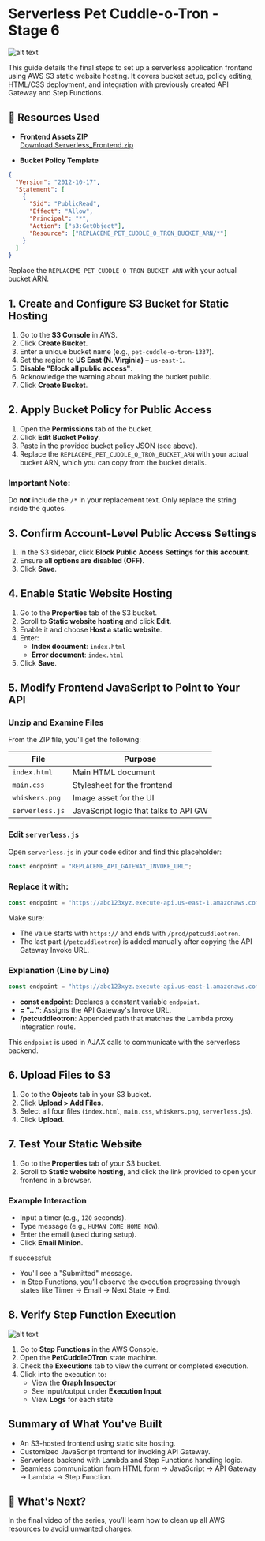 # Serverless Pet Cuddle-o-Tron - Stage 6

![alt text](image-36.png)

This guide details the final steps to set up a serverless application frontend using AWS S3 static website hosting. It covers bucket setup, policy editing, HTML/CSS deployment, and integration with previously created API Gateway and Step Functions.

## 🔧 Resources Used

- **Frontend Assets ZIP**  
  [Download Serverless_Frontend.zip](https://learn-cantrill-labs.s3.amazonaws.com/aws-serverless-pet-cuddle-o-tron/serverless_frontend.zip)

- **Bucket Policy Template**

```json
{
  "Version": "2012-10-17",
  "Statement": [
    {
      "Sid": "PublicRead",
      "Effect": "Allow",
      "Principal": "*",
      "Action": ["s3:GetObject"],
      "Resource": ["REPLACEME_PET_CUDDLE_O_TRON_BUCKET_ARN/*"]
    }
  ]
}
```

Replace the `REPLACEME_PET_CUDDLE_O_TRON_BUCKET_ARN` with your actual bucket ARN.

## 1. Create and Configure S3 Bucket for Static Hosting

1. Go to the **S3 Console** in AWS.
2. Click **Create Bucket**.
3. Enter a unique bucket name (e.g., `pet-cuddle-o-tron-1337`).
4. Set the region to **US East (N. Virginia)** – `us-east-1`.
5. **Disable "Block all public access"**.
6. Acknowledge the warning about making the bucket public.
7. Click **Create Bucket**.

## 2. Apply Bucket Policy for Public Access

1. Open the **Permissions** tab of the bucket.
2. Click **Edit Bucket Policy**.
3. Paste in the provided bucket policy JSON (see above).
4. Replace the `REPLACEME_PET_CUDDLE_O_TRON_BUCKET_ARN` with your actual bucket ARN, which you can copy from the bucket details.

### Important Note:

Do **not** include the `/*` in your replacement text. Only replace the string inside the quotes.

## 3. Confirm Account-Level Public Access Settings

1. In the S3 sidebar, click **Block Public Access Settings for this account**.
2. Ensure **all options are disabled (OFF)**.
3. Click **Save**.

## 4. Enable Static Website Hosting

1. Go to the **Properties** tab of the S3 bucket.
2. Scroll to **Static website hosting** and click **Edit**.
3. Enable it and choose **Host a static website**.
4. Enter:
   - **Index document**: `index.html`
   - **Error document**: `index.html`
5. Click **Save**.

## 5. Modify Frontend JavaScript to Point to Your API

### Unzip and Examine Files

From the ZIP file, you'll get the following:

| File            | Purpose                               |
| --------------- | ------------------------------------- |
| `index.html`    | Main HTML document                    |
| `main.css`      | Stylesheet for the frontend           |
| `whiskers.png`  | Image asset for the UI                |
| `serverless.js` | JavaScript logic that talks to API GW |

### Edit `serverless.js`

Open `serverless.js` in your code editor and find this placeholder:

```javascript
const endpoint = "REPLACEME_API_GATEWAY_INVOKE_URL";
```

### Replace it with:

```javascript
const endpoint = "https://abc123xyz.execute-api.us-east-1.amazonaws.com/prod/petcuddleotron";
```

Make sure:

- The value starts with `https://` and ends with `/prod/petcuddleotron`.
- The last part (`/petcuddleotron`) is added manually after copying the API Gateway Invoke URL.

### Explanation (Line by Line)

```javascript
const endpoint = "https://abc123xyz.execute-api.us-east-1.amazonaws.com/prod/petcuddleotron";
```

- **const endpoint**: Declares a constant variable `endpoint`.
- **= "..."**: Assigns the API Gateway's Invoke URL.
- **/petcuddleotron**: Appended path that matches the Lambda proxy integration route.

This `endpoint` is used in AJAX calls to communicate with the serverless backend.

## 6. Upload Files to S3

1. Go to the **Objects** tab in your S3 bucket.
2. Click **Upload > Add Files**.
3. Select all four files (`index.html`, `main.css`, `whiskers.png`, `serverless.js`).
4. Click **Upload**.

## 7. Test Your Static Website

1. Go to the **Properties** tab of your S3 bucket.
2. Scroll to **Static website hosting**, and click the link provided to open your frontend in a browser.

### Example Interaction

- Input a timer (e.g., `120` seconds).
- Type message (e.g., `HUMAN COME HOME NOW`).
- Enter the email (used during setup).
- Click **Email Minion**.

If successful:

- You'll see a "Submitted" message.
- In Step Functions, you’ll observe the execution progressing through states like Timer → Email → Next State → End.

## 8. Verify Step Function Execution

![alt text](image-35.png)

1. Go to **Step Functions** in the AWS Console.
2. Open the **PetCuddleOTron** state machine.
3. Check the **Executions** tab to view the current or completed execution.
4. Click into the execution to:
   - View the **Graph Inspector**
   - See input/output under **Execution Input**
   - View **Logs** for each state

## Summary of What You've Built

- An S3-hosted frontend using static site hosting.
- Customized JavaScript frontend for invoking API Gateway.
- Serverless backend with Lambda and Step Functions handling logic.
- Seamless communication from HTML form → JavaScript → API Gateway → Lambda → Step Function.

## 🧹 What's Next?

In the final video of the series, you’ll learn how to clean up all AWS resources to avoid unwanted charges.
